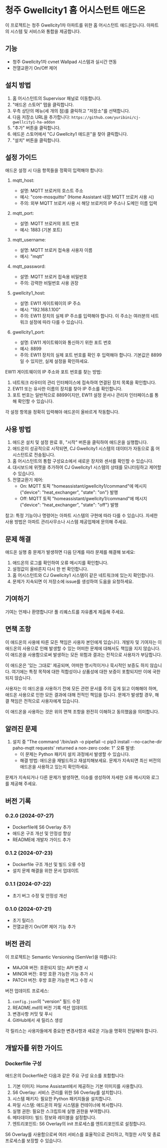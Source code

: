 # 청주 Gwellcity1 홈 어시스턴트 애드온

이 프로젝트는 청주 Gwellcity1차 아파트를 위한 홈 어시스턴트 애드온입니다. 아파트의 시스템 및 서비스와 통합을 제공합니다.

## 기능

- 청주 Gwellcity1차 cvnet Wallpad 시스템과 실시간 연동
- 전열교환기 On/Off 제어

## 설치 방법

1. 홈 어시스턴트의 Supervisor 패널로 이동합니다.
2. "애드온 스토어" 탭을 클릭합니다.
3. 우측 상단의 메뉴(세 개의 점)를 클릭하고 "저장소"를 선택합니다.
4. 다음 저장소 URL을 추가합니다: `https://github.com/yuribini/cj-gwellcity1-ha-addon`
5. "추가" 버튼을 클릭합니다.
6. 애드온 스토어에서 "CJ Gwellcity1 애드온"을 찾아 클릭합니다.
7. "설치" 버튼을 클릭합니다.

## 설정 가이드

애드온 설정 시 다음 항목들을 정확히 입력해야 합니다:

1. mqtt_host:
   - 설명: MQTT 브로커의 호스트 주소
   - 예시: "core-mosquitto" (Home Assistant 내장 MQTT 브로커 사용 시)
   - 주의: 외부 MQTT 브로커 사용 시 해당 브로커의 IP 주소나 도메인 이름 입력

2. mqtt_port:
   - 설명: MQTT 브로커의 포트 번호
   - 예시: 1883 (기본 포트)

3. mqtt_username:
   - 설명: MQTT 브로커 접속용 사용자 이름
   - 예시: "mqtt"

4. mqtt_password:
   - 설명: MQTT 브로커 접속용 비밀번호
   - 주의: 강력한 비밀번호 사용 권장

5. gwellcity1_host:
   - 설명: EW11 게이트웨이의 IP 주소
   - 예시: "192.168.1.100"
   - 주의: EW11 장치의 실제 IP 주소를 입력해야 합니다. 이 주소는 여러분의 네트워크 설정에 따라 다를 수 있습니다.

6. gwellcity1_port:
   - 설명: EW11 게이트웨이와 통신하기 위한 포트 번호
   - 예시: 8899
   - 주의: EW11 장치의 실제 포트 번호를 확인 후 입력해야 합니다. 기본값은 8899일 수 있지만, 실제 설정을 확인하세요.

EW11 게이트웨이의 IP 주소와 포트 번호를 찾는 방법:
1. 네트워크 라우터의 관리 인터페이스에 접속하여 연결된 장치 목록을 확인합니다.
2. EW11 또는 유사한 이름의 장치를 찾아 IP 주소를 확인합니다.
3. 포트 번호는 일반적으로 8899이지만, EW11 설정 문서나 관리자 인터페이스를 통해 확인할 수 있습니다.

각 설정 항목을 정확히 입력해야 애드온이 올바르게 작동합니다.

## 사용 방법

1. 애드온 설치 및 설정 완료 후, "시작" 버튼을 클릭하여 애드온을 실행합니다.
2. 애드온이 성공적으로 시작되면, CJ Gwellcity1 시스템의 데이터가 자동으로 홈 어시스턴트로 전송됩니다.
3. 홈 어시스턴트의 통합 구성요소에서 새로운 장치와 센서를 확인할 수 있습니다.
4. 대시보드에 위젯을 추가하여 CJ Gwellcity1 시스템의 상태를 모니터링하고 제어할 수 있습니다.
5. 전열교환기 제어:
   - On: MQTT 토픽 "homeassistant/gwellcity1/command"에 메시지 {"device": "heat_exchanger", "state": "on"} 발행
   - Off: MQTT 토픽 "homeassistant/gwellcity1/command"에 메시지 {"device": "heat_exchanger", "state": "off"} 발행

참고: 특정 기능이나 명령어는 아파트 시스템의 구현에 따라 다를 수 있습니다. 자세한 사용 방법은 아파트 관리사무소나 시스템 제공업체에 문의해 주세요.

## 문제 해결

애드온 실행 중 문제가 발생하면 다음 단계를 따라 문제를 해결해 보세요:

1. 애드온의 로그를 확인하여 오류 메시지를 확인합니다.
2. 설정값이 올바른지 다시 한 번 확인합니다.
3. 홈 어시스턴트와 CJ Gwellcity1 시스템이 같은 네트워크에 있는지 확인합니다.
4. 문제가 지속되면 이 저장소에 issue를 생성하여 도움을 요청하세요.

## 기여하기

기여는 언제나 환영합니다! 풀 리퀘스트를 자유롭게 제출해 주세요.

## 면책 조항

이 애드온의 사용에 따른 모든 책임은 사용자 본인에게 있습니다. 개발자 및 기여자는 이 애드온의 사용으로 인해 발생할 수 있는 어떠한 문제에 대해서도 책임을 지지 않습니다. 이 애드온을 사용함으로써 발생하는 모든 위험과 결과는 전적으로 사용자가 부담합니다.

이 애드온은 '있는 그대로' 제공되며, 어떠한 명시적이거나 묵시적인 보증도 하지 않습니다. 여기에는 특정 목적에 대한 적합성이나 상품성에 대한 보증이 포함되지만 이에 국한되지 않습니다.

사용자는 이 애드온을 사용하기 전에 모든 관련 문서를 주의 깊게 읽고 이해해야 하며, 애드온 사용으로 인한 모든 결과에 대해 전적인 책임을 집니다. 문제가 발생할 경우, 해결 책임은 전적으로 사용자에게 있습니다.

이 애드온을 사용하는 것은 위의 면책 조항을 완전히 이해하고 동의했음을 의미합니다.

## 알려진 문제

1. 설치 중 "The command '/bin/ash -o pipefail -c pip3 install --no-cache-dir paho-mqtt requests' returned a non-zero code: 1" 오류 발생:
   - 이 문제는 Python 패키지 설치 과정에서 발생할 수 있습니다.
   - 해결 방법: 애드온을 재빌드하고 재설치해보세요. 문제가 지속되면 최신 버전의 애드온을 사용하고 있는지 확인하세요.

문제가 지속되거나 다른 문제가 발생하면, 이슈를 생성하여 자세한 오류 메시지와 로그를 제공해 주세요.

## 버전 기록

### 0.2.0 (2024-07-27)
- Dockerfile에 S6 Overlay 추가
- 애드온 구조 개선 및 안정성 향상
- README에 개발자 가이드 추가

### 0.1.2 (2024-07-23)
- Dockerfile 구조 개선 및 빌드 오류 수정
- 설치 문제 해결을 위한 문서 업데이트

### 0.1.1 (2024-07-22)
- 초기 버그 수정 및 안정성 개선

### 0.1.0 (2024-07-21)
- 초기 릴리스
- 전열교환기 On/Off 제어 기능 추가

## 버전 관리

이 프로젝트는 Semantic Versioning (SemVer)을 따릅니다:

- MAJOR 버전: 호환되지 않는 API 변경 시
- MINOR 버전: 후방 호환 가능한 기능 추가 시
- PATCH 버전: 후방 호환 가능한 버그 수정 시

버전 업데이트 프로세스:
1. `config.json`의 "version" 필드 수정
2. README.md의 버전 기록 섹션 업데이트
3. 변경사항 커밋 및 푸시
4. GitHub에서 새 릴리스 생성

각 릴리스는 사용자들에게 중요한 변경사항과 새로운 기능을 명확히 전달해야 합니다.

## 개발자를 위한 가이드

### Dockerfile 구성

애드온의 Dockerfile은 다음과 같은 주요 구성 요소를 포함합니다:

1. 기본 이미지: Home Assistant에서 제공하는 기본 이미지를 사용합니다.
2. S6 Overlay: 서비스 관리를 위한 S6 Overlay를 설치합니다.
3. 시스템 패키지: 필요한 Python 패키지들을 설치합니다.
4. 파일 시스템: 애드온의 파일 시스템을 컨테이너에 복사합니다.
5. 실행 권한: 필요한 스크립트에 실행 권한을 부여합니다.
6. 메타데이터: 빌드 정보와 레이블을 설정합니다.
7. 엔트리포인트: S6 Overlay의 init 프로세스를 엔트리포인트로 설정합니다.

S6 Overlay를 사용함으로써 여러 서비스를 효율적으로 관리하고, 적절한 시작 및 종료 프로세스를 보장할 수 있습니다.